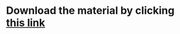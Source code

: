 # Download the material by clicking [this link](https://minhaskamal.github.io/DownGit/#/home?url=https://github.com/alberto-rota/ROS-Crash-Course-Materials)
